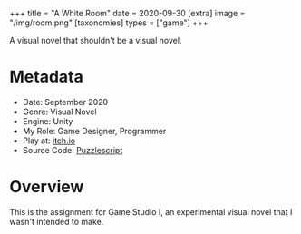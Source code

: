 +++
title = "A White Room"
date = 2020-09-30
[extra]
image = "/img/room.png"
[taxonomies]
types = ["game"]
+++

A visual novel that shouldn't be a visual novel.

<!-- more -->

# Metadata
- Date: September 2020
- Genre: Visual Novel
- Engine: Unity
- My Role: Game Designer, Programmer
- Play at: [itch.io](https://igaryhe.itch.io/a-white-room)
- Source Code: [Puzzlescript](https://github.com/igaryhe/room)

# Overview
This is the assignment for Game Studio I, an experimental visual novel that I wasn't intended to make.
